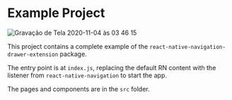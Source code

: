 # Example Project

![Gravação de Tela 2020-11-04 às 03 46 15](https://user-images.githubusercontent.com/7014073/98164480-200b4e80-1ec3-11eb-9c4d-45a3dd4b3683.gif)

This project contains a complete example of the `react-native-navigation-drawer-extension` package.

The entry point is at `index.js`, replacing the default RN content with the listener from `react-native-navigation` to start the app.

The pages and components are in the `src` folder.

